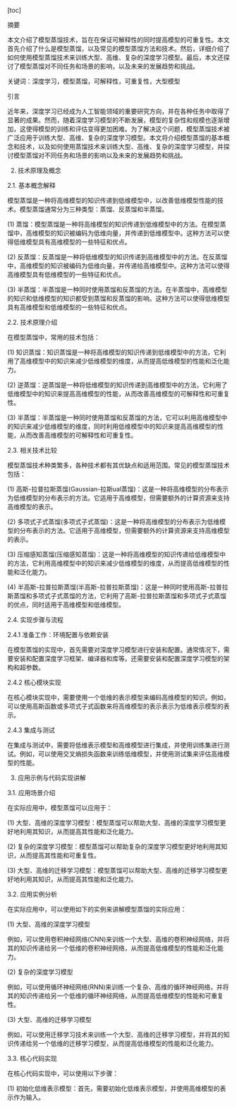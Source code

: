 
[toc]                    
                
                
摘要

本文介绍了模型蒸馏技术，旨在在保证可解释性的同时提高模型的可重复性。本文首先介绍了什么是模型蒸馏，以及常见的模型蒸馏方法和技术。然后，详细介绍了如何使用模型蒸馏技术来训练大型、高维、复杂的深度学习模型。最后，本文还探讨了模型蒸馏对不同任务和场景的影响，以及未来的发展趋势和挑战。

关键词：深度学习，模型蒸馏，可解释性，可重复性，大型模型

引言

近年来，深度学习已经成为人工智能领域的重要研究方向，并在各种任务中取得了显著的成果。然而，随着深度学习模型的不断发展，模型的复杂性和规模也逐渐增加，这使得模型的训练和评估变得更加困难。为了解决这个问题，模型蒸馏技术被广泛应用于训练大型、高维、复杂的深度学习模型。本文将介绍模型蒸馏的基本概念和技术，以及如何使用蒸馏技术来训练大型、高维、复杂的深度学习模型，并探讨模型蒸馏对不同任务和场景的影响以及未来的发展趋势和挑战。

2. 技术原理及概念

2.1. 基本概念解释

模型蒸馏是一种将高维模型的知识传递到低维模型中，以改善低维模型性能的技术。模型蒸馏通常分为三种类型：蒸馏、反蒸馏和半蒸馏。

(1) 蒸馏：模型蒸馏是一种将高维模型的知识传递到低维模型中的方法。在模型蒸馏中，高维模型的知识被编码为低维向量，并传递到低维模型中。这种方法可以使得低维模型具有高维模型的一些特征和优点。

(2) 反蒸馏：反蒸馏是一种将低维模型的知识传递到高维模型中的方法。在反蒸馏中，高维模型的知识被编码为低维向量，并传递给高维模型中。这种方法可以使得高维模型具有低维模型的一些特征和优点。

(3) 半蒸馏：半蒸馏是一种同时使用蒸馏和反蒸馏的方法。在半蒸馏中，高维模型的知识和低维模型的知识都受到蒸馏和反蒸馏的影响。这种方法可以使得低维模型具有高维模型和低维模型的一些特征和优点。

2.2. 技术原理介绍

在模型蒸馏中，常用的技术包括：

(1) 知识蒸馏：知识蒸馏是一种将高维模型的知识传递到低维模型中的方法，它利用了高维模型中的知识来减少低维模型的维度，从而提高低维模型的性能和泛化能力。

(2) 逆蒸馏：逆蒸馏是一种将低维模型的知识传递到高维模型中的方法，它利用了低维模型中的知识来提高高维模型的性能，从而改善高维模型的可解释性和可重复性。

(3) 半蒸馏：半蒸馏是一种同时使用蒸馏和反蒸馏的方法，它可以利用高维模型中的知识来减少低维模型的维度，同时利用低维模型中的知识来提高高维模型的性能，从而改善高维模型的可解释性和可重复性。

2.3. 相关技术比较

模型蒸馏技术种类繁多，各种技术都有其优缺点和适用范围。常见的模型蒸馏技术包括：

(1) 高斯-拉普拉斯蒸馏(Gaussian-拉斯ual蒸馏)：这是一种将高维模型的分布表示为低维模型的分布表示的方法。它适用于高维模型，但需要额外的计算资源来支持高维模型的表示。

(2) 多项式子式蒸馏(多项式子式蒸馏)：这是一种将高维模型的分布表示为低维模型的分布表示的方法。它适用于高维模型，但需要额外的计算资源来支持高维模型的表示。

(3) 压缩感知蒸馏(压缩感知蒸馏)：这是一种将高维模型的知识传递给低维模型中的方法，它利用高维模型中的知识来减少低维模型的维度，从而提高低维模型的性能和泛化能力。

(4) 半高斯-拉普拉斯蒸馏(半高斯-拉普拉斯蒸馏)：这是一种同时使用高斯-拉普拉斯蒸馏和多项式子式蒸馏的方法，它利用了高斯-拉普拉斯蒸馏和多项式子式蒸馏的优点，同时适用于高维模型和低维模型。

2.4. 实现步骤与流程

2.4.1 准备工作：环境配置与依赖安装

在模型蒸馏的实现中，首先需要对深度学习模型进行安装和配置。通常情况下，需要安装和配置深度学习框架、编译器和库等。还需要安装和配置深度学习模型的架构和超参数。

2.4.2 核心模块实现

在核心模块实现中，需要使用一个低维的表示模型来编码高维模型的知识。例如，可以使用高斯函数或多项式子式函数来将高维模型的表示表示为低维表示模型的表示。

2.4.3 集成与测试

在集成与测试中，需要将低维表示模型和高维模型进行集成，并使用训练集进行测试。例如，可以使用交叉熵损失函数来训练低维模型，并使用测试集来评估高维模型的性能。

3. 应用示例与代码实现讲解

3.1. 应用场景介绍

在实际应用中，模型蒸馏可以应用于：

(1) 大型、高维的深度学习模型：模型蒸馏可以帮助大型、高维的深度学习模型更好地利用其知识，从而提高其性能和泛化能力。

(2) 复杂的深度学习模型：模型蒸馏可以帮助复杂的深度学习模型更好地利用其知识，从而提高其性能和可重复性。

(3) 大型、高维的迁移学习模型：模型蒸馏可以帮助大型、高维的迁移学习模型更好地利用其知识，从而提高其性能和泛化能力。

3.2. 应用实例分析

在实际应用中，可以使用如下的实例来讲解模型蒸馏的实际应用：

(1) 大型、高维的深度学习模型

例如，可以使用卷积神经网络(CNN)来训练一个大型、高维的卷积神经网络，并将其的知识传递给另一个低维的卷积神经网络，从而提高低维模型的性能和泛化能力。

(2) 复杂的深度学习模型

例如，可以使用循环神经网络(RNN)来训练一个复杂、高维的循环神经网络，并将其的知识传递给另一个低维的循环神经网络，从而提高低维模型的性能和可重复性。

(3) 大型、高维的迁移学习模型

例如，可以使用迁移学习技术来训练一个大型、高维的迁移学习模型，并将其的知识传递给另一个低维的迁移学习模型，从而提高低维模型的性能和泛化能力。

3.3. 核心代码实现

在核心代码实现中，可以使用以下步骤：

(1) 初始化低维表示模型：首先，需要初始化低维表示模型，并使用高维模型的表示作为输入。


